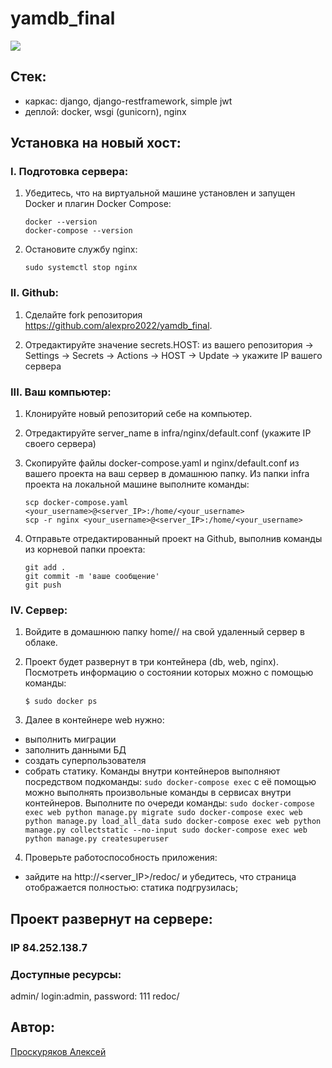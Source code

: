 # yamdb_final

![](https://github.com/alexpro2022/yamdb_final/actions/workflows/yamdb_workflow.yml/badge.svg)


## Стек: 
  * каркас: django, django-restframework, simple jwt
  * деплой: docker, wsgi (gunicorn), nginx


## Установка на новый хост:

### I. Подготовка сервера:
1. Убедитесь, что на виртуальной машине установлен и запущен Docker и плагин Docker Compose:
    ```
    docker --version
    docker-compose --version
    ```

2. Остановите службу nginx:
    ```
    sudo systemctl stop nginx
    ```

### II. Github:
1. Сделайте fork репозитория https://github.com/alexpro2022/yamdb_final.

2. Отредактируйте значение secrets.HOST:
    из вашего репозитория -> Settings -> Secrets -> Actions -> HOST -> Update -> укажите IP вашего сервера


### III. Ваш компьютер:   
1. Клонируйте новый репозиторий себе на компьютер.

2. Отредактируйте server_name в infra/nginx/default.conf (укажите IP своего сервера)

3. Скопируйте файлы docker-compose.yaml и nginx/default.conf из вашего проекта на ваш сервер в домашнюю папку. 
    Из папки infra проекта на локальной машине выполните команды:
    ```
    scp docker-compose.yaml <your_username>@<server_IP>:/home/<your_username>
    scp -r nginx <your_username>@<server_IP>:/home/<your_username>
    ```

4. Отправьте отредактированный проект на Github, выполнив команды из корневой папки проекта:
    ```
    git add .
    git commit -m 'ваше сообщение'
    git push
    ```

### IV. Сервер:
1. Войдите в домашнюю папку home/<username>/ на свой удаленный сервер в облаке.

2. Проект будет развернут в три контейнера (db, web, nginx). Посмотреть информацию о состоянии которых можно с помощью команды:
    ```
    $ sudo docker ps
    ```

3. Далее в контейнере web нужно:
  * выполнить миграции
  * заполнить данными БД
  * создать суперпользователя
  * собрать статику. 
    Команды внутри контейнеров выполняют посредством подкоманды:
        ```
	    sudo docker-compose exec
        ```
    с её помощью можно выполнять произвольные команды в сервисах внутри контейнеров.
    Выполните по очереди команды:
        ```
        sudo docker-compose exec web python manage.py migrate
        sudo docker-compose exec web python manage.py load_all_data
        sudo docker-compose exec web python manage.py collectstatic --no-input
        sudo docker-compose exec web python manage.py createsuperuser
        ```

4. Проверьте работоспособность приложения:
  * зайдите на http://<server_IP>/redoc/ и убедитесь, что страница отображается полностью: статика подгрузилась;


## Проект развернут на сервере: 
### IP 84.252.138.7
### Доступные ресурсы:
admin/ login:admin, password: 111
redoc/


## Автор:
[Проскуряков Алексей](https://github.com/alexpro2022)